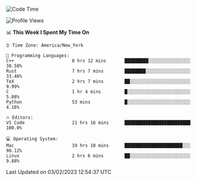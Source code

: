 <!--START_SECTION:waka-->
![Code Time](http://img.shields.io/badge/Code%20Time-112%20hrs%2017%20mins-blue)

![Profile Views](http://img.shields.io/badge/Profile%20Views-5-blue)

📊 **This Week I Spent My Time On** 

```text
⌚︎ Time Zone: America/New_York

💬 Programming Languages: 
C++                      8 hrs 12 mins       █████████░░░░░░░░░░░░░░░░   38.58% 
Rust                     7 hrs 7 mins        ████████░░░░░░░░░░░░░░░░░   33.46% 
TeX                      2 hrs 7 mins        ██░░░░░░░░░░░░░░░░░░░░░░░   9.99% 
C                        1 hr 4 mins         █░░░░░░░░░░░░░░░░░░░░░░░░   5.08% 
Python                   53 mins             █░░░░░░░░░░░░░░░░░░░░░░░░   4.16%

🔥 Editors: 
VS Code                  21 hrs 16 mins      █████████████████████████   100.0%

💻 Operating System: 
Mac                      19 hrs 10 mins      ██████████████████████░░░   90.12% 
Linux                    2 hrs 6 mins        ██░░░░░░░░░░░░░░░░░░░░░░░   9.88%

```


 Last Updated on 03/02/2023 12:54:37 UTC
<!--END_SECTION:waka-->
